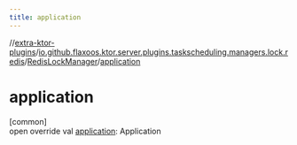 ```yaml
---
title: application
---
```


//[extra-ktor-plugins](../../../index.md)/[io.github.flaxoos.ktor.server.plugins.taskscheduling.managers.lock.redis](../index.md)/[RedisLockManager](index.md)/[application](application.md)

# application

[common]\
open override val [application](application.md): Application





